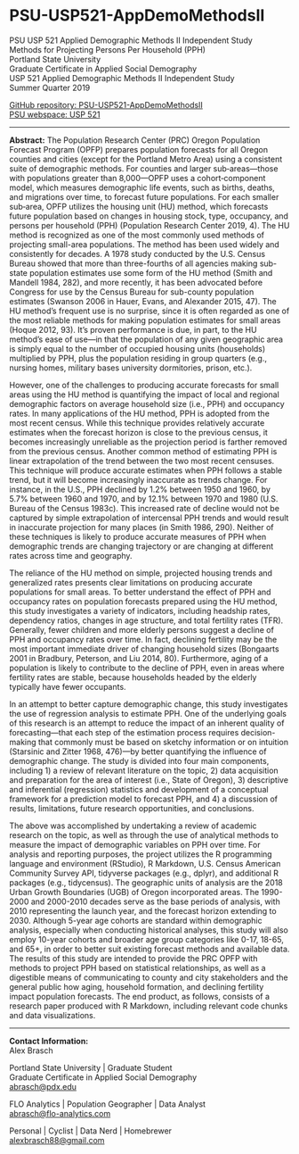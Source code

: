 # PSU-USP521-AppDemoMethodsII
PSU USP 521 Applied Demographic Methods II Independent Study  
Methods for Projecting Persons Per Household (PPH)  
Portland State University  
Graduate Certificate in Applied Social Demography  
USP 521 Applied Demographic Methods II Independent Study  
Summer Quarter 2019

[GitHub repository: PSU-USP521-AppDemoMethodsII](https://github.com/a-brasch/PSU-USP521-AppDemoMethodsII "GitHub repository: PSU-USP521-AppDemoMethodsII")  
[PSU webspace: USP 521](http://web.pdx.edu/~abrasch/USP521/ "PSU webspace: USP 521")  

---

**Abstract:** 
The Population Research Center (PRC) Oregon Population Forecast Program (OPFP) prepares population forecasts for all Oregon counties and cities (except for the Portland Metro Area) using a consistent suite of demographic methods. For counties and larger sub‐areas—those with populations greater than 8,000—OPFP uses a cohort‐component model, which measures demographic life events, such as births, deaths, and migrations over time, to forecast future populations. For each smaller sub‐area, OPFP utilizes the housing unit (HU) method, which forecasts future population based on changes in housing stock, type, occupancy, and persons per household (PPH) (Population Research Center 2019, 4). The HU method is recognized as one of the most commonly used methods of projecting small-area populations. The method has been used widely and consistently for decades. A 1978 study conducted by the U.S. Census Bureau showed that more than three-fourths of all agencies making sub-state population estimates use some form of the HU method (Smith and Mandell 1984, 282), and more recently, it has been advocated before Congress for use by the Census Bureau for sub-county population estimates (Swanson 2006 in Hauer, Evans, and Alexander 2015, 47). The HU method’s frequent use is no surprise, since it is often regarded as one of the most reliable methods for making population estimates for small areas (Hoque 2012, 93). It’s proven performance is due, in part, to the HU method’s ease of use—in that the population of any given geographic area is simply equal to the number of occupied housing units (households) multiplied by PPH, plus the population residing in group quarters (e.g., nursing homes, military bases university dormitories, prison, etc.).

However, one of the challenges to producing accurate forecasts for small areas using the HU method is quantifying the impact of local and regional demographic factors on average household size (i.e., PPH) and occupancy rates. In many applications of the HU method, PPH is adopted from the most recent census. While this technique provides relatively accurate estimates when the forecast horizon is close to the previous census, it becomes increasingly unreliable as the projection period is farther removed from the previous census. Another common method of estimating PPH is linear extrapolation of the trend between the two most recent censuses. This technique will produce accurate estimates when PPH follows a stable trend, but it will become increasingly inaccurate as trends change. For instance, in the U.S., PPH declined by 1.2% between 1950 and 1960, by 5.7% between 1960 and 1970, and by 12.1% between 1970 and 1980 (U.S. Bureau of the Census 1983c). This increased rate of decline would not be captured by simple extrapolation of intercensal PPH trends and would result in inaccurate projection for many places (in Smith 1986, 290). Neither of these techniques is likely to produce accurate measures of PPH when demographic trends are changing trajectory or are changing at different rates across time and geography.

The reliance of the HU method on simple, projected housing trends and generalized rates presents clear limitations on producing accurate populations for small areas. To better understand the effect of PPH and occupancy rates on population forecasts prepared using the HU method, this study investigates a variety of indicators, including headship rates, dependency ratios, changes in age structure, and total fertility rates (TFR). Generally, fewer children and more elderly persons suggest a decline of PPH and occupancy rates over time. In fact, declining fertility may be the most important immediate driver of changing household sizes (Bongaarts 2001 in Bradbury, Peterson, and Liu 2014, 80). Furthermore, aging of a population is likely to contribute to the decline of PPH, even in areas where fertility rates are stable, because households headed by the elderly typically have fewer occupants.

In an attempt to better capture demographic change, this study investigates the use of regression analysis to estimate PPH. One of the underlying goals of this research is an attempt to reduce the impact of an inherent quality of forecasting—that each step of the estimation process requires decision-making that commonly must be based on sketchy information or on intuition (Starsinic and Zitter 1968, 476)—by better quantifying the influence of demographic change. The study is divided into four main components, including 1) a review of relevant literature on the topic, 2) data acquisition and preparation for the area of interest (i.e., State of Oregon), 3) descriptive and inferential (regression) statistics and development of a conceptual framework for a prediction model to forecast PPH, and 4) a discussion of results, limitations, future research opportunities, and conclusions.

The above was accomplished by undertaking a review of academic research on the topic, as well as through the use of analytical methods to measure the impact of demographic variables on PPH over time. For analysis and reporting purposes, the project utilizes the R programming language and environment (RStudio), R Markdown, U.S. Census American Community Survey API, tidyverse packages (e.g., dplyr), and additional R packages (e.g., tidycensus). The geographic units of analysis are the 2018 Urban Growth Boundaries (UGB) of Oregon incorporated areas. The 1990-2000 and 2000-2010 decades serve as the base periods of analysis, with 2010 representing the launch year, and the forecast horizon extending to 2030. Although 5-year age cohorts are standard within demographic analysis, especially when conducting historical analyses, this study will also employ 10-year cohorts and broader age group categories like 0-17, 18-65, and 65+, in order to better suit existing forecast methods and available data. The results of this study are intended to provide the PRC OPFP with methods to project PPH based on statistical relationships, as well as a digestible means of communicating to county and city stakeholders and the general public how aging, household formation, and declining fertility impact population forecasts. The end product, as follows, consists of a research paper produced with R Markdown, including relevant code chunks and data visualizations.

---

**Contact Information:**  
Alex Brasch

Portland State University | Graduate Student  
Graduate Certificate in Applied Social Demography  
abrasch@pdx.edu

FLO Analytics | Population Geographer | Data Analyst  
abrasch@flo-analytics.com

Personal | Cyclist | Data Nerd | Homebrewer  
alexbrasch88@gmail.com

